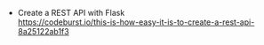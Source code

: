 - Create a REST API with Flask  
    https://codeburst.io/this-is-how-easy-it-is-to-create-a-rest-api-8a25122ab1f3
